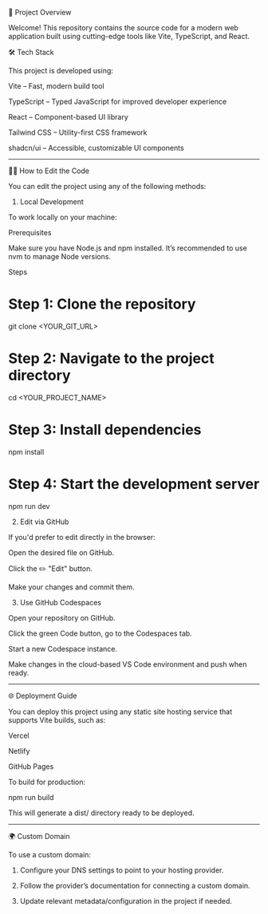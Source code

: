 🚀 Project Overview

Welcome! This repository contains the source code for a modern web application built using cutting-edge tools like Vite, TypeScript, and React.

🛠 Tech Stack

This project is developed using:

Vite – Fast, modern build tool

TypeScript – Typed JavaScript for improved developer experience

React – Component-based UI library

Tailwind CSS – Utility-first CSS framework

shadcn/ui – Accessible, customizable UI components



---

🧑‍💻 How to Edit the Code

You can edit the project using any of the following methods:

1. Local Development

To work locally on your machine:

Prerequisites

Make sure you have Node.js and npm installed. It’s recommended to use nvm to manage Node versions.

Steps

# Step 1: Clone the repository
git clone <YOUR_GIT_URL>

# Step 2: Navigate to the project directory
cd <YOUR_PROJECT_NAME>

# Step 3: Install dependencies
npm install

# Step 4: Start the development server
npm run dev

2. Edit via GitHub

If you'd prefer to edit directly in the browser:

Open the desired file on GitHub.

Click the ✏️ "Edit" button.

Make your changes and commit them.


3. Use GitHub Codespaces

Open your repository on GitHub.

Click the green Code button, go to the Codespaces tab.

Start a new Codespace instance.

Make changes in the cloud-based VS Code environment and push when ready.



---

🌐 Deployment Guide

You can deploy this project using any static site hosting service that supports Vite builds, such as:

Vercel

Netlify

GitHub Pages


To build for production:

npm run build

This will generate a dist/ directory ready to be deployed.


---

🌍 Custom Domain

To use a custom domain:

1. Configure your DNS settings to point to your hosting provider.


2. Follow the provider’s documentation for connecting a custom domain.


3. Update relevant metadata/configuration in the project if needed.
